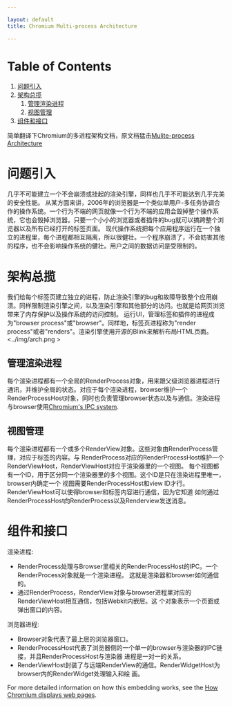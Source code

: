 ```yaml
---

layout: default
title: Chromium Multi-process Architecture

---
```



# Table of Contents

1.  [问题引入](#orgafd018c)
2.  [架构总揽](#org312ba0b)
    1.  [管理渲染进程](#org222efab)
    2.  [视图管理](#org39db9af)
3.  [组件和接口](#org50c25bb)

简单翻译下Chromium的多进程架构文档，原文档猛击[Mulite-process Architecture](https://sites.google.com/a/chromium.org/dev/developers/design-documents/multi-process-architecture)


<a id="orgafd018c"></a>

# 问题引入

几乎不可能建立一个不会崩溃或挂起的渲染引擎，同样也几乎不可能达到几乎完美的安全性能。
从某方面来讲，2006年的浏览器是一个类似单用户-多任务协调合作的操作系统。一个行为不端的网页就像一个行为不端的应用会毁掉整个操作系统，它也会毁掉浏览器。只要一个小小的浏览器或者插件的bug就可以搞跨整个浏览器以及所有已经打开的标签页面。
现代操作系统把每个应用程序运行在一个独立的进程里，每个进程都相互隔离，所以很健壮。一个程序崩溃了，不会妨害其他的程序，也不会影响操作系统的健壮。用户之间的数据访问是受限制的。


<a id="org312ba0b"></a>

# 架构总揽

我们给每个标签页建立独立的进程，防止渲染引擎的bug和故障导致整个应用崩溃。同样限制渲染引擎之间，以及渲染引擎和其他部分的访问。也就是给网页浏览带来了内存保护以及操作系统的访问控制。
运行UI，管理标签和插件的进程成为"browser process"或"browser"。同样地，标签页进程称为"render process"或者"renders"。渲染引擎使用开源的Blink来解析布局HTML页面。
<../img/arch.png >


<a id="org222efab"></a>

## 管理渲染进程

每个渲染进程都有一个全局的RenderProcess对象，用来跟父级浏览器进程进行通讯，并维护全局的状态。对应于每个渲染进程，browser维护一个RenderProcessHost对象，同时也负责管理browser状态以及与通信。渲染进程与browser使用[Chromium's IPC system](https://sites.google.com/a/chromium.org/dev/developers/design-documents/inter-process-communication).


<a id="org39db9af"></a>

## 视图管理

每个渲染进程都有一个或多个RenderView对象。这些对象由RenderProcess管理，对应于标签的内容。与
RenderProcess对应的RenderProcessHost维护一个RenderViewHost，RenderViewHost对应于渲染器里的一个视图。
每个视图都有一个ID，用于区分同一个渲染器里的多个视图。这个ID是只在渲染进程里唯一，browser内确定一个
视图需要RenderProcessHost和view ID才行。RenderViewHost可以使得browser和标签内容进行通信，因为它知道
如何通过RenderProcessHost向RenderProcess以及Renderview发送消息。


<a id="org50c25bb"></a>

# 组件和接口

渲染进程:

-   RenderProcess处理与Browser里相关的RenderProcessHost的IPC。一个RenderProcess对象就是一个渲染进程。
    这就是渲染器和browser如何通信的。
-   通过RenderProcess，RenderView对象与browser进程里对应的RenderViewHost相互通信，包括Webkit内嵌层。这
    个对象表示一个页面或弹出窗口的内容。

浏览器进程:

-   Browser对象代表了最上层的浏览器窗口。
-   RenderProcessHost代表了浏览器侧的一个单一的browser与渲染器的IPC链接，并且RenderProcessHost与渲染器
    进程是一对一的关系。
-   RenderViewHost封装了与远端RenderView的通信。RenderWidgetHost为browser内的RenderWidget处理输入和绘
    画。

For more detailed information on how this embedding works, see the [How Chromium displays web pages](https://sites.google.com/a/chromium.org/dev/developers/design-documents/displaying-a-web-page-in-chrome).
